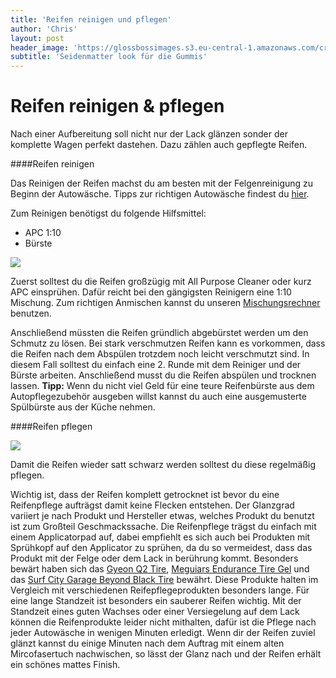 ```yaml
---
title: 'Reifen reinigen und pflegen'
author: 'Chris'
layout: post
header_image: 'https://glossbossimages.s3.eu-central-1.amazonaws.com/criz/reifen/DSC_0130.jpg'
subtitle: 'Seidenmatter look für die Gummis'
---
```


# Reifen reinigen & pflegen

Nach einer Aufbereitung soll nicht nur der Lack glänzen sonder der komplette Wagen perfekt dastehen. Dazu zählen auch gepflegte Reifen.

####Reifen reinigen

Das Reinigen der Reifen machst du am besten mit der Felgenreinigung zu Beginn der Autowäsche. Tipps zur richtigen Autowäsche findest du [hier](https://glossboss.de/anleitungen/die-7-grundregeln-fuer-die-optimale-fahrzeugwaesche/).

Zum Reinigen benötigst du folgende Hilfsmittel:
- APC 1:10
- Bürste

![](https://glossbossimages.s3.eu-central-1.amazonaws.com/criz/reifen/DSC_0019.jpg)

Zuerst solltest du die Reifen großzügig mit All Purpose Cleaner oder kurz APC einsprühen. Dafür reicht bei den gängigsten Reinigern eine 1:10 Mischung. Zum richtigen Anmischen kannst du unseren [Mischungsrechner](https://glossboss.de/mischungsrechner/) benutzen.

Anschließend müssten die Reifen gründlich abgebürstet werden um den Schmutz zu lösen. Bei stark verschmutzen Reifen kann es vorkommen, dass die Reifen nach dem Abspülen trotzdem noch leicht verschmutzt sind. In diesem Fall solltest du einfach eine 2. Runde mit dem Reiniger und der Bürste arbeiten.
Anschließend musst du die Reifen abspülen und trocknen lassen.
**Tipp:** Wenn du nicht viel Geld für eine teure Reifenbürste aus dem Autopflegezubehör ausgeben willst kannst du auch eine ausgemusterte Spülbürste aus der Küche nehmen.


####Reifen pflegen

![](https://glossbossimages.s3.eu-central-1.amazonaws.com/criz/reifen/DSC_0130.jpg)

Damit die Reifen wieder satt schwarz werden solltest du diese regelmäßig pflegen.

Wichtig ist, dass der Reifen komplett getrocknet ist bevor du eine Reifenpflege aufträgst damit keine Flecken entstehen.
Der Glanzgrad variiert je nach Produkt und Hersteller etwas, welches Produkt du benutzt ist zum Großteil Geschmackssache.
Die Reifenpflege trägst du einfach mit einem Applicatorpad auf, dabei empfiehlt es sich auch bei Produkten mit Sprühkopf auf den Applicator zu sprühen, da du so vermeidest, dass das Produkt mit der Felge oder dem Lack in berührung kommt.
Besonders bewärt haben sich das [Gyeon Q2 Tire](http://www.lupus-autopflege.de/Gyeon-Q2-Tire-400ml), [Meguiars Endurance Tire Gel](http://www.carparts-koeln.de/shop/reifen-felgen.5424/516849) und das [Surf City Garage Beyond Black Tire](http://www.autopflege24.net/ap24shop/surf-city-garage-beyond-black-tire-pro-reifenpflege.html) bewährt. Diese Produkte halten im Vergleich mit verschiedenen Reifepflegeprodukten besonders lange. Für eine lange Standzeit ist besonders ein sauberer Reifen wichtig. Mit der Standzeit eines guten Wachses oder einer Versiegelung auf dem Lack können die Reifenprodukte leider nicht mithalten, dafür ist die Pflege nach jeder Autowäsche in wenigen Minuten erledigt.
Wenn dir der Reifen zuviel glänzt kannst du einige Minuten nach dem Auftrag mit einem alten Mircofasertuch nachwischen, so lässt der Glanz nach und der Reifen erhält ein schönes mattes Finish.
